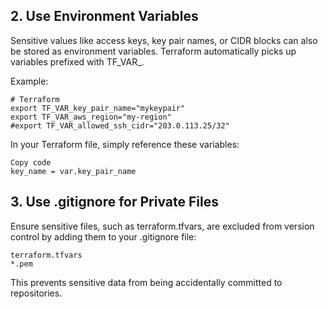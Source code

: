 ## 2. Use Environment Variables

Sensitive values like access keys, key pair names, or CIDR blocks can also be stored as environment variables. Terraform automatically picks up variables prefixed with TF_VAR_.

Example:
```
# Terraform
export TF_VAR_key_pair_name="mykeypair"
export TF_VAR_aws_region="my-region"
#export TF_VAR_allowed_ssh_cidr="203.0.113.25/32"
```
In your Terraform file, simply reference these variables:
```
Copy code
key_name = var.key_pair_name
```

## 3. Use .gitignore for Private Files

Ensure sensitive files, such as terraform.tfvars, are excluded from version control by adding them to your .gitignore file:
```
terraform.tfvars
*.pem
```
This prevents sensitive data from being accidentally committed to repositories.